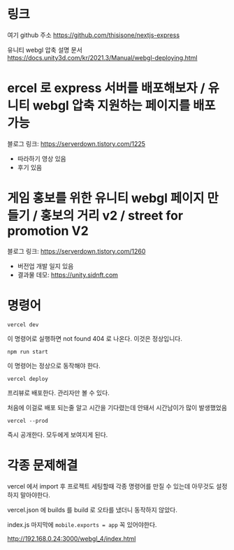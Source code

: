 # 링크

여기 github 주소
https://github.com/thisisone/nextjs-express

유니티 webgl 압축 설명 문서
https://docs.unity3d.com/kr/2021.3/Manual/webgl-deploying.html

# ercel 로 express 서버를 배포해보자 / 유니티 webgl 압축 지원하는 페이지를 배포 가능

블로그 링크:
https://serverdown.tistory.com/1225

- 따라하기 영상 있음
- 후기 있음

# 게임 홍보를 위한 유니티 webgl 페이지 만들기 / 홍보의 거리 v2 / street for promotion V2

블로그 링크:
https://serverdown.tistory.com/1260

- 버전업 개발 일지 있음
- 결과물 데모: https://unity.sidnft.com

# 명령어

```
vercel dev
```

이 명령어로 실행하면 not found 404 로 나온다.
이것은 정상입니다.

```
npm run start
```

이 명령어는 정상으로 동작해야 한다.

```
vercel deploy
```

프리뷰로 배포한다.
관리자만 볼 수 있다.

처음에 이걸로 배포 되는줄 알고 시간을 기다렸는데 안돼서 시간남이가 많이 발생했었음

```
vercel --prod
```

즉시 공개한다.
모두에게 보여지게 된다.

# 각종 문제해결

vercel 에서 import 후 프로젝트 세팅할때
각종 명령어를 만질 수 있는데 아무것도 설정하지 말아야한다.

vercel.json 에 builds 를 build 로 오타를 냈더니 동작하지 않았다.

index.js 마지막에 `mobile.exports = app`
꼭 있어야한다.


http://192.168.0.24:3000/webgl_4/index.html